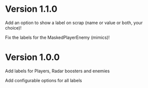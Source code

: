 # Version 1.1.0

Add an option to show a label on scrap (name or value or both, your choice)!

Fix the labels for the MaskedPlayerEnemy (mimics)!

# Version 1.0.0

Add labels for Players, Radar boosters and enemies

Add configurable options for all labels